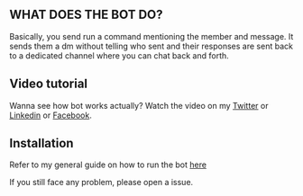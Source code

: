 ## WHAT DOES THE BOT DO?

Basically, you send run a command mentioning the member and message. It sends them a dm without telling who sent and their responses are sent back to a dedicated channel where you can chat back and forth.

## Video tutorial

Wanna see how bot works actually? Watch the video on my [Twitter](https://twitter.com/bilal_the_dev/status/1762395352374853794) or [Linkedin](https://www.linkedin.com/feed/update/urn:li:activity:7168156753925160960/) or [Facebook](https://www.facebook.com/61556182875591/videos/1109451600205350/?notif_id=1709021702988021&notif_t=video_processed&ref=notif).

## Installation

Refer to my general guide on how to run the bot [here](https://github.com/bilal-the-dev/How-to-run-my-discord-bots)

If you still face any problem, please open a issue.
